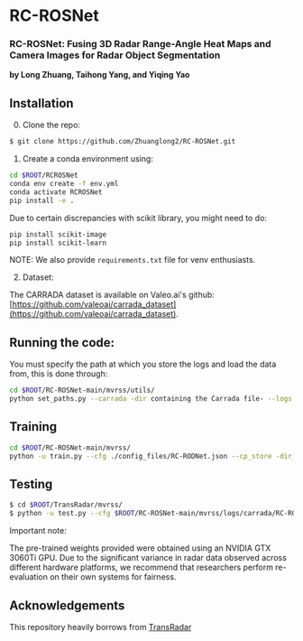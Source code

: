 # RC-ROSNet
### **RC-ROSNet: Fusing 3D Radar Range-Angle Heat Maps and Camera Images for Radar Object Segmentation**

**by Long Zhuang, Taihong Yang, and Yiqing Yao**

## Installation

0. Clone the repo:

```bash
$ git clone https://github.com/Zhuanglong2/RC-ROSNet.git
```

1. Create a conda environment using:

```bash
cd $ROOT/RCROSNet
conda env create -f env.yml
conda activate RCROSNet
pip install -e .
```

Due to certain discrepancies with scikit library, you might need to do:

```bash
pip install scikit-image
pip install scikit-learn
```

NOTE: We also provide `requirements.txt` file for venv enthusiasts.

2. Dataset:

The CARRADA dataset is available on Valeo.ai's github: [https://github.com/valeoai/carrada_dataset](https://github.com/valeoai/carrada_dataset).

## Running the code:

You must specify the path at which you store the logs and load the data from, this is done through:

```bash
cd $ROOT/RC-ROSNet-main/mvrss/utils/
python set_paths.py --carrada -dir containing the Carrada file- --logs -dir_to_output-
```

## Training

```bash
cd $ROOT/RC-ROSNet-main/mvrss/ 
python -u train.py --cfg ./config_files/RC-RODNet.json --cp_store -dir_to_checkpoint_store-
```

## Testing

```bash
$ cd $ROOT/TransRadar/mvrss/ 
$ python -u test.py --cfg $ROOT/RC-ROSNet-main/mvrss/logs/carrada/RC-RODNet/RC-RODNet_3/config.json
```

Important note:

The pre-trained weights provided were obtained using an NVIDIA GTX 3060Ti GPU. Due to the significant variance in radar data observed across different hardware platforms, we recommend that researchers perform re-evaluation on their own systems for fairness.

## Acknowledgements

This repository heavily borrows from [TransRadar](https://openaccess.thecvf.com/content/WACV2024/papers/Dalbah_TransRadar_Adaptive-Directional_Transformer_for_Real-Time_Multi-View_Radar_Semantic_Segmentation_WACV_2024_paper.pdf)


